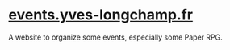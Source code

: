 # [events.yves-longchamp.fr](http://events.yves-longchamp.fr "RPG events organizer")
A website to organize some events, especially some Paper RPG.
